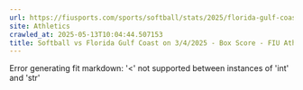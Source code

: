 ```yaml
---
url: https://fiusports.com/sports/softball/stats/2025/florida-gulf-coast/boxscore/12803
site: Athletics
crawled_at: 2025-05-13T10:04:44.507153
title: Softball vs Florida Gulf Coast on 3/4/2025 - Box Score - FIU Athletics
---
```


Error generating fit markdown: '<' not supported between instances of 'int' and 'str'